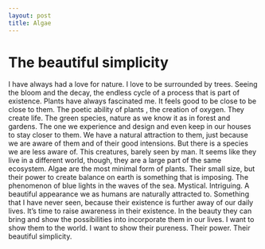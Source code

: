```yaml
---
layout: post
title: Algae
---
```


# The beautiful simplicity 

I have always had a love for nature. I love to be surrounded by trees. Seeing the bloom and the decay, the endless cycle of a process that is part of existence. Plants have always fascinated me. It feels good to be close to be close to them.The poetic ability of plants , the creation of oxygen. They create life.The green species, nature as we know it as in forest and gardens. The one we experience and design and even keep in  our houses to stay closer to them. We have a  natural attraction to them, just because we are aware of them and of their good intensions. But there is a species we are less aware of. This creatures, barely seen by man. It seems like they live in a different world, though, they are a large part of the same ecosystem.Algae are the most minimal form of plants. Their small size, but their power to create balance on earth is something that is imposing. The phenomenon of blue lights in the waves of the sea. Mystical. Intriguing. A beautiful appearance we as humans are naturally attracted to. Something that I have never seen, because their existence is further away of our daily lives.It’s time to raise awareness in their existence. In the beauty they can bring and show the possibilities into incorporate them in our lives. I want to show them to the world.I want to show their pureness. Their power. Their beautiful simplicity.  



